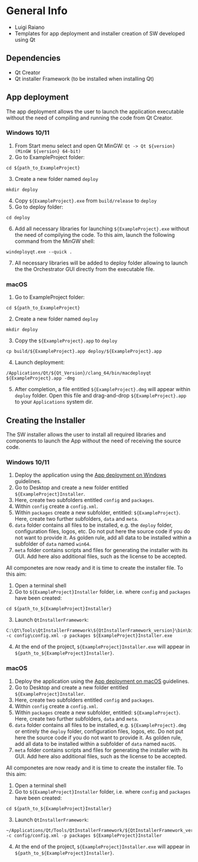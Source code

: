 # General Info
- Luigi Raiano
- Templates for app deployment and installer creation of SW developed using Qt

## Dependencies
- Qt Creator
- Qt installer Framework (to be installed when installing Qt)

## App deployment
The app deployment allows the user to launch the application executable without the need of compiling and running the code from Qt Creator.

### Windows 10/11
1. From Start menu select and open Qt MinGW: `Qt -> Qt ${version} (MinGW ${version} 64-bit)`
2. Go to ExampleProject folder:
```
cd ${path_to_ExampleProject}
```
3. Create a new folder named `deploy`
```
mkdir deploy
```
4. Copy `${ExampleProject}.exe` from `build/release` to `deploy`
5. Go to deploy folder:
```
cd deploy
```
6. Add all necessary libraries for launching `${ExampleProject}.exe` without the need of compilying the code. To this aim, launch the following command from the  MinGW shell:
```
windeployqt.exe --quick .
```
7. All necessary libraries will be added to deploy folder allowing to launch the the Orchestrator GUI directly from the executable file.

### macOS
1. Go to ExampleProject folder:
```
cd ${path_to_ExampleProject}
```
2. Create a new folder named `deploy`
```
mkdir deploy
```
3. Copy the `${ExampleProject}.app` to `deploy`
```
cp build/${ExampleProject}.app deploy/${ExampleProject}.app
```
4. Launch deployment:
```
/Applications/Qt/${Qt_Version}/clang_64/bin/macdeployqt ${ExampleProject}.app -dmg
```
5. After completion, a file entitled `${ExampleProject}.dmg` will appear within `deploy` folder. Open this file and drag-and-drop `${ExampleProject}.app` to your `Applications` system dir.

## Creating the Installer
The SW installer allows the user to install all required libraries and components to launch the App without the need of receiving the source code.

### Windows 10/11
1. Deploy the application using the [App deployment on Windows](#Windows-10/11) guidelines.
2. Go to Desktop and create a new folder entitled `${ExampleProject}Installer`.
3. Here, create two subfolders entitled `config` and `packages`.
4. Within `config` create a `config.xml`.
5. Within `packages` create a new subfolder, entitled: `${ExampleProject}`. Here, create two further subfolders, `data` and `meta`.
6. `data` folder contains all files to be installed, e.g. the `deploy` folder, configuration files, logos, etc. Do not put here the source code if you do not want to provide it. As golden rule, add all data to be installed within a subfolder of `data` named `win64`.
7. `meta` folder contains scripts and files for generating the installer with its GUI. Add here also additional files, such as the license to be accepted.

All componetes are now ready and it is time to create the installer file. To this aim:
1. Open a terminal shell
2. Go to `${ExampleProject}Installer` folder, i.e. where `config` and `packages` have been created:
```
cd ${path_to_${ExampleProject}Installer}
```
3. Launch `QtInstallerFramework`:
```
C:\Qt\Tools\QtInstallerFramework\${QtInstallerFramework_version}\bin\binarycreator.exe -c config\config.xml -p packages ${ExampleProject}Installer.exe
```
4. At the end of the project, `${ExampleProject}Installer.exe` will appear in `${path_to_${ExampleProject}Installer}`.

### macOS
1. Deploy the application using the [App deployment on macOS](#macOS) guidelines.
2. Go to Desktop and create a new folder entitled `${ExampleProject}Installer`.
3. Here, create two subfolders entitled `config` and `packages`.
4. Within `config` create a `config.xml`.
5. Within `packages` create a new subfolder, entitled: `${ExampleProject}`. Here, create two further subfolders, `data` and `meta`.
6. `data` folder contains all files to be installed, e.g. `${ExampleProject}.dmg` or entirely the `deploy` folder, configuration files, logos, etc. Do not put here the source code if you do not want to provide it. As golden rule, add all data to be installed within a subfolder of `data` named `macOS`.
7. `meta` folder contains scripts and files for generating the installer with its GUI. Add here also additional files, such as the license to be accepted.

All componetes are now ready and it is time to create the installer file. To this aim:
1. Open a terminal shell
2. Go to `${ExampleProject}Installer` folder, i.e. where `config` and `packages` have been created:
```
cd ${path_to_${ExampleProject}Installer}
```
3. Launch `QtInstallerFramework`:
```
~/Applications/Qt/Tools/QtInstallerFramework/${QtInstallerFramework_version}/clang_64/bin/binarycreator -c config/config.xml -p packages ${ExampleProject}Installer
```
4. At the end of the project, `${ExampleProject}Installer.exe` will appear in `${path_to_${ExampleProject}Installer}`.